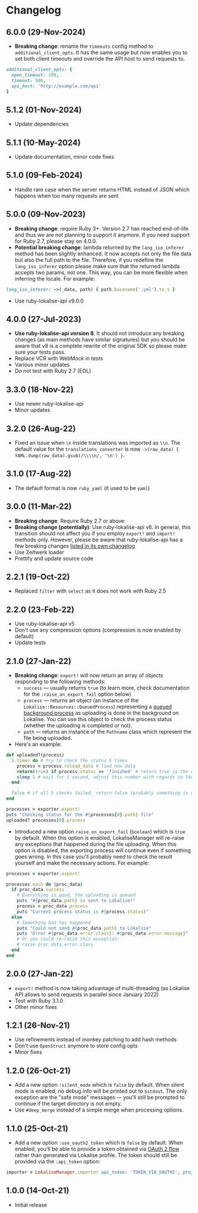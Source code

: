 # Changelog

## 6.0.0 (29-Nov-2024)

* **Breaking change**: rename the `timeouts` config method to `additional_client_opts`. It has the same usage but now enables you to set both client timeouts and override the API host to send requests to.

```ruby
additional_client_opts: {
  open_timeout: 100,
  timeout: 500,
  api_host: 'http://example.com/api'
}
```

## 5.1.2 (01-Nov-2024)

* Update dependencies

## 5.1.1 (10-May-2024)

* Update documentation, minor code fixes

## 5.1.0 (09-Feb-2024)

* Handle rare case when the server returns HTML instead of JSON which happens when too many requests are sent

## 5.0.0 (09-Nov-2023)

* **Breaking change**: require Ruby 3+. Version 2.7 has reached end-of-life and thus we are not planning to support it anymore. If you need support for Ruby 2.7, please stay on 4.0.0.
* **Potential breaking change**: lambda returned by the `lang_iso_inferer` method has been slightly enhanced. It now accepts not only the file data but also the full path to the file. Therefore, if you redefine the `lang_iso_inferer` option please make sure that the returned lambda accepts two params, not one. This way, you can be more flexible when inferring the locale. For example:

```ruby
lang_iso_inferer: ->(_data, path) { path.basename('.yml').to_s }
```

* Use ruby-lokalise-api v9.0.0

## 4.0.0 (27-Jul-2023)

* **Use ruby-lokalise-api version 8**. It should not introduce any breaking changes (as main methods have similar signatures) but you should be aware that v8 is a complete rewrite of the original SDK so please make sure your tests pass.
* Replace VCR with WebMock in tests
* Various minor updates
* Do not test with Ruby 2.7 (EOL)

## 3.3.0 (18-Nov-22)

* Use newer ruby-lokalise-api
* Minor updates

## 3.2.0 (26-Aug-22)

* Fixed an issue when `\n` inside translations was imported as `\\n`. The default value for the `translations_converter` is now `->(raw_data) { YAML.dump(raw_data).gsub(/\\\\n/, '\n') }`.

## 3.1.0 (17-Aug-22)

* The default format is now `ruby_yaml` (it used to be `yaml`)

## 3.0.0 (11-Mar-22)

* **Breaking change**: Require Ruby 2.7 or above
* **Breaking change (potentially)**: Use ruby-lokalise-api v6. In general, this transition should not affect you if you employ `export!` and `import!` methods only. However, please be aware that ruby-lokalise-api has a few breaking changes [listed in its own changelog](https://lokalise.github.io/ruby-lokalise-api/additional_info/changelog)
* Use Zeitwerk loader
* Prettify and update source code

## 2.2.1 (19-Oct-22)

* Replaced `filter` with `select` as it does not work with Ruby 2.5

## 2.2.0 (23-Feb-22)

* Use ruby-lokalise-api v5
* Don't use any compression options (compression is now enabled by default)
* Update tests

## 2.1.0 (27-Jan-22)

* **Breaking change**: `export!` will now return an array of objects responding to the following methods:
  + `success` — usually returns `true` (to learn more, check documentation for the `:raise_on_export_fail` option below)
  + `process` — returns an object (an instance of the `Lokalise::Resources::QueuedProcess`) representing a [queued background process](https://lokalise.github.io/ruby-lokalise-api/api/queued-processes) as uploading is done in the background on Lokalise. You can use this object to check the process status (whether the uploading is completed or not).
  + `path` — returns an instance of the `Pathname` class which represent the file being uploaded.
* Here's an example:

```ruby
def uploaded?(process)
  5.times do # try to check the status 5 times
    process = process.reload_data # load new data
    return(true) if process.status == 'finished' # return true is the upload has finished
    sleep 1 # wait for 1 second, adjust this number with regards to the upload size
  end

  false # if all 5 checks failed, return false (probably something is wrong)
end

processes = exporter.export!
puts "Checking status for the #{processes[0].path} file"
uploaded? processes[0].process
```

* Introduced a new option `raise_on_export_fail` (`boolean`) which is `true` by default. When this option is enabled, LokaliseManager will re-raise any exceptions that happened during the file uploading. When this option is disabled, the exporting process will continue even if something goes wrong. In this case you'll probably need to check the result yourself and make the necessary actions. For example:

```ruby
processes = exporter.export!

processes.each do |proc_data|
  if proc_data.success
    # Everything is good, the uploading is queued
    puts "#{proc_data.path} is sent to Lokalise!"
    process = proc_data.process
    puts "Current process status is #{process.status}"
  else
    # Something bad has happened
    puts "Could not send #{proc_data.path} to Lokalise"
    puts "Error #{proc_data.error.class}: #{proc_data.error.message}"
    # Or you could re-raise this exception:
    # raise proc_data.error.class
  end
end
```

## 2.0.0 (27-Jan-22)

* `export!` method is now taking advantage of multi-threading (as Lokalise API allows to send requests in parallel since January 2022)
* Test with Ruby 3.1.0
* Other minor fixes

## 1.2.1 (26-Nov-21)

* Use refinements instead of monkey patching to add hash methods
* Don't use `OpenStruct` anymore to store config opts
* Minor fixes

## 1.2.0 (26-Oct-21)

* Add a new option `:silent_mode` which is `false` by default. When silent mode is enabled, no debug info will be printed out to `$stdout`. The only exception are the "safe mode" messages — you'll still be prompted to continue if the target directory is not empty.
* Use `#deep_merge` instead of a simple merge when processing options.

## 1.1.0 (25-Oct-21)

* Add a new option `:use_oauth2_token` which is `false` by default. When enabled, you'll be able to provide a token obtained via [OAuth 2 flow](https://docs.lokalise.com/en/articles/5574713-oauth-2) rather than generated via Lokalise profile. The token should still be provided via the `:api_token` option:

```ruby
importer = LokaliseManager.importer api_token: 'TOKEN_VIA_OAUTH2', project_id: '123.abc', use_oauth2_token: true
```

## 1.0.0 (14-Oct-21)

* Initial release